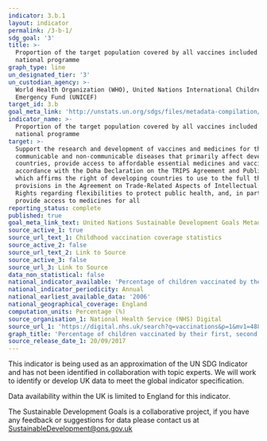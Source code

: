 ```yaml
---
indicator: 3.b.1
layout: indicator
permalink: /3-b-1/
sdg_goal: '3'
title: >-
  Proportion of the target population covered by all vaccines included in their
  national programme
graph_type: line
un_designated_tier: '3'
un_custodian_agency: >-
  World Health Organization (WHO), United Nations International Children's
  Emergency Fund (UNICEF)
target_id: 3.b
goal_meta_link: 'http://unstats.un.org/sdgs/files/metadata-compilation/Metadata-Goal-3.pdf'
indicator_name: >-
  Proportion of the target population covered by all vaccines included in their
  national programme
target: >-
  Support the research and development of vaccines and medicines for the
  communicable and non‑communicable diseases that primarily affect developing
  countries, provide access to affordable essential medicines and vaccines, in
  accordance with the Doha Declaration on the TRIPS Agreement and Public Health,
  which affirms the right of developing countries to use to the full the
  provisions in the Agreement on Trade-Related Aspects of Intellectual Property
  Rights regarding flexibilities to protect public health, and, in particular,
  provide access to medicines for all
reporting_status: complete
published: true
goal_meta_link_text: United Nations Sustainable Development Goals Metadata (pdf 865kB)
source_active_1: true
source_url_text_1: Childhood vaccination coverage statistics
source_active_2: false
source_url_text_2: Link to Source
source_active_3: false
source_url_3: Link to Source
data_non_statistical: false
national_indicator_available: 'Percentage of children vaccinated by their first, second and fifth birthday'
national_indicator_periodicity: Annual
national_earliest_available_data: '2006'
national_geographical_coverage: England
computation_units: Percentage (%)
source_organisation_1: National Health Service (NHS) Digital
source_url_1: 'https://digital.nhs.uk/search?q=vaccinations&p=1&mv1=488'
graph_title: 'Percentage of children vaccinated by their first, second and fifth birthday'
source_release_date_1: 20/09/2017
---
```

This indicator is being used as an approximation of the UN SDG Indicator and has not been identified in collaboration with topic experts. We will work to identify or develop UK data to meet the global indicator specification.

Data availability within the UK is limited to England for this indicator.

The Sustainable Development Goals is a collaborative project, if you have any feedback or suggestions for data please contact us at <SustainableDevelopment@ons.gov.uk>  
